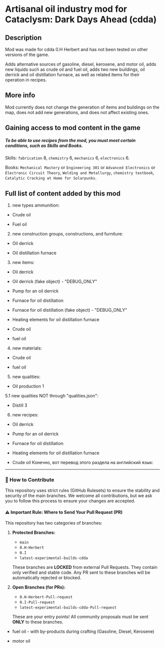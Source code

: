 # Artisanal oil industry mod for Cataclysm: Dark Days Ahead (cdda) 


## Description
Mod was made for cdda 0.H Herbert and has not been tested on other versions of the game.

Adds alternative sources of gasoline, diesel, kerosene, and motor oil, adds new liquids such as crude oil and fuel oil, adds two new buildings, oil derrick and oil distillation furnace, as well as related items for their operation in recipes.

## More info
Mod currently does not change the generation of items and buildings on the map, does not add new generations, and does not affect existing ones. 

## Gaining access to mod content in the game
##### To be able to use recipes from the mod, you must meet certain conditions, such as Skills and Books.

Skills: `fabrication` 8, `chemistry` 6, `mechanics` 6, `electronics` 6.

Books: `Mechanical Mastery` or `Engineering 301` or `Advanced Electronics` or `Electronic Circuit Theory`, `Welding and Metallurgy`, `chemistry textbook`, `Catalytic Cracking at Home for Solarpunks`.

## Full list of content added by this mod
1. new types ammunition:

* Crude oil

* Fuel oil

2. new construction groups, constructions, and furniture:

* Oil derrick

* Oil distillation furnace

3. new items:

* Oil derrick

* Oil derrick (fake object) - "DEBUG_ONLY"

* Pump for an oil derrick

* Furnace for oil distillation

* Furnace for oil distillation (fake object) - "DEBUG_ONLY"

* Heating elements for oil distillation furnace

* Crude oil

* fuel oil

4. new materials:

* Crude oil

* fuel oil

5. new qualities:

* Oil production 1

 5.1 new qualities NOT through "qualities.json":

* Distill 3

6. new recipes:

* Oil derrick

* Pump for an oil derrick

* Furnace for oil distillation

* Heating elements for oil distillation furnace

* Crude oil
Конечно, вот перевод этого раздела на английский язык:

---

### 🤝 How to Contribute

This repository uses strict rules (GitHub Rulesets) to ensure the stability and security of the main branches. We welcome all contributions, but we ask you to follow this process to ensure your changes are accepted.

#### ⚠️ Important Rule: Where to Send Your Pull Request (PR)

This repository has two categories of branches:

1.  **Protected Branches:**
    * `main`
    * `0.H-Herbert`
    * `0.I`
    * `latest-experimental-builds-cdda`

    These branches are **LOCKED** from external Pull Requests. They contain only verified and stable code. Any PR sent to these branches will be automatically rejected or blocked.

2.  **Open Branches (for PRs):**
    * `0.H-Herbert-Pull-request`
    * `0.I-Pull-request`
    * `latest-experimental-builds-cdda-Pull-request`

    These are your entry points! All community proposals must be sent **ONLY** to these branches.

* fuel oil  -  with by-products during crafting (Gasoline, Diesel, Kerosene)

* motor oil
